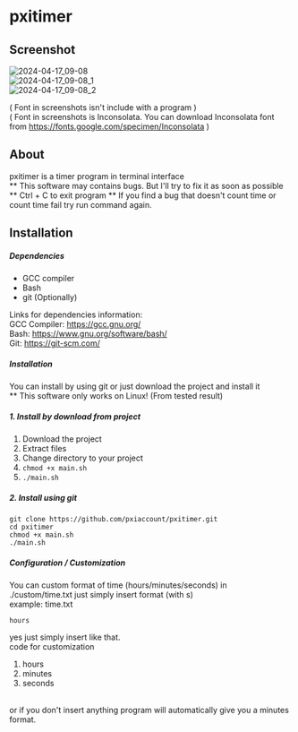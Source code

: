 # pxitimer

## Screenshot
![2024-04-17_09-08](https://github.com/pxiaccount/pxitimer/assets/122612391/c9ad5a2e-2b72-49fd-8a94-256413c15e6e)<br>
![2024-04-17_09-08_1](https://github.com/pxiaccount/pxitimer/assets/122612391/a6247e2d-e0c5-4163-b1fa-6977f3b4ac58)<br>
![2024-04-17_09-08_2](https://github.com/pxiaccount/pxitimer/assets/122612391/e07168eb-d143-48a0-9528-cde413eacefb)<br>

( Font in screenshots isn't include with a program )<br>
( Font in screenshots is Inconsolata. You can download Inconsolata font from https://fonts.google.com/specimen/Inconsolata )<br>

## About
pxitimer is a timer program in terminal interface<br>
** This software may contains bugs. But I'll try to fix it as soon as possible<br>
** Ctrl + C to exit program
** If you find a bug that doesn't count time or count time fail try run command again.

## Installation

##### Dependencies
- GCC compiler
- Bash
- git (Optionally)

Links for dependencies information: <br>
GCC Compiler: https://gcc.gnu.org/<br>
Bash: https://www.gnu.org/software/bash/<br>
Git: https://git-scm.com/<br>

##### Installation

You can install by using git or just download the project and install it
<br>
** This software only works on Linux! (From tested result)

##### 1. Install by download from project <br>

1. Download the project
2. Extract files
3. Change directory to your project
4. <code>chmod +x main.sh</code>
5. <code>./main.sh</code>

##### 2. Install using git

```
git clone https://github.com/pxiaccount/pxitimer.git
cd pxitimer
chmod +x main.sh
./main.sh
```

##### Configuration / Customization
You can custom format of time (hours/minutes/seconds) in ./custom/time.txt just simply insert format (with s) <br>
example:
time.txt
```
hours
```
yes just simply insert like that. <br>
code for customization
1. hours
2. minutes
3. seconds
<br>
or if you don't insert anything program will automatically give you a minutes format.
